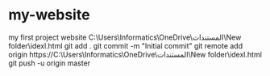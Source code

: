 # my-website
my first project website
C:\Users\Informatics\OneDrive\المستندات\New folder\idexl.html
git add .
git commit -m "Initial commit"
git remote add origin https://C:\Users\Informatics\OneDrive\المستندات\New folder\idexl.html
git push -u origin master
